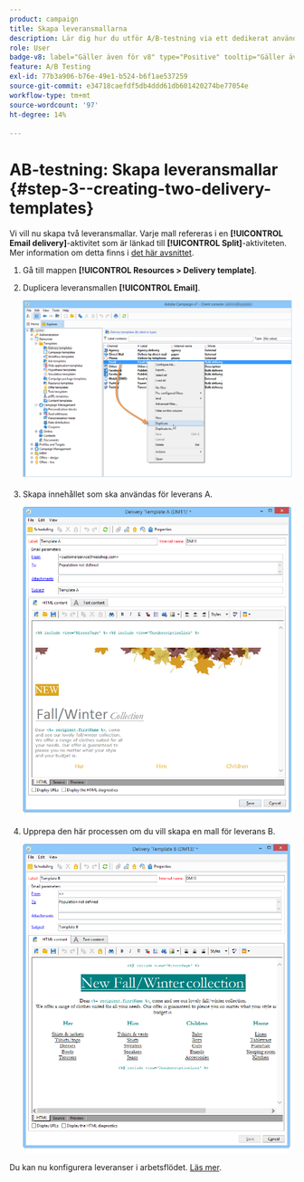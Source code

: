 ```yaml
---
product: campaign
title: Skapa leveransmallarna
description: Lär dig hur du utför A/B-testning via ett dedikerat användningsfall
role: User
badge-v8: label="Gäller även för v8" type="Positive" tooltip="Gäller även Campaign v8"
feature: A/B Testing
exl-id: 77b3a906-b76e-49e1-b524-b6f1ae537259
source-git-commit: e34718caefdf5db4ddd61db601420274be77054e
workflow-type: tm+mt
source-wordcount: '97'
ht-degree: 14%

---
```


# AB-testning: Skapa leveransmallar {#step-3--creating-two-delivery-templates}

Vi vill nu skapa två leveransmallar. Varje mall refereras i en **[!UICONTROL Email delivery]**-aktivitet som är länkad till **[!UICONTROL Split]**-aktiviteten. Mer information om detta finns i [det här avsnittet](about-templates.md).

1. Gå till mappen **[!UICONTROL Resources > Delivery template]**.
1. Duplicera leveransmallen **[!UICONTROL Email]**.

   ![](assets/use_case_abtesting_deliverymodel_001.png)

1. Skapa innehållet som ska användas för leverans A.

   ![](assets/use_case_abtesting_deliverymodel_002.png)

1. Upprepa den här processen om du vill skapa en mall för leverans B.

   ![](assets/use_case_abtesting_deliverymodel_003.png)

Du kan nu konfigurera leveranser i arbetsflödet. [Läs mer](a-b-testing-uc-configuring-deliveries.md).
